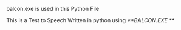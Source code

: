 balcon.exe is used in this Python File

This is a Test to Speech Written in python using _**BALCON.EXE **_
